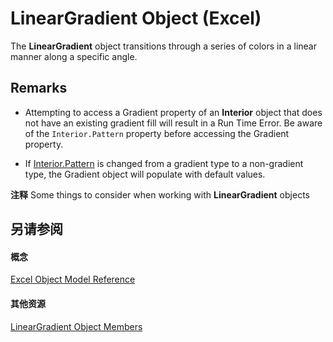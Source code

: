 
# LinearGradient Object (Excel)

The  **LinearGradient** object transitions through a series of colors in a linear manner along a specific angle.


## Remarks


- Attempting to access a Gradient property of an  **Interior** object that does not have an existing gradient fill will result in a Run Time Error. Be aware of the `Interior.Pattern` property before accessing the Gradient property.
    
- If [Interior.Pattern](90587a6d-273c-00df-bb12-1a4415591705.md) is changed from a gradient type to a non-gradient type, the Gradient object will populate with default values.
    

 **注释**  Some things to consider when working with  **LinearGradient** objects


## 另请参阅


#### 概念


[Excel Object Model Reference](11ea8598-8a20-92d5-f98b-0da04263bf2c.md)
#### 其他资源


[LinearGradient Object Members](http://msdn.microsoft.com/library/7b9a9bc3-340f-195d-927b-7ac5a7592190%28Office.15%29.aspx)